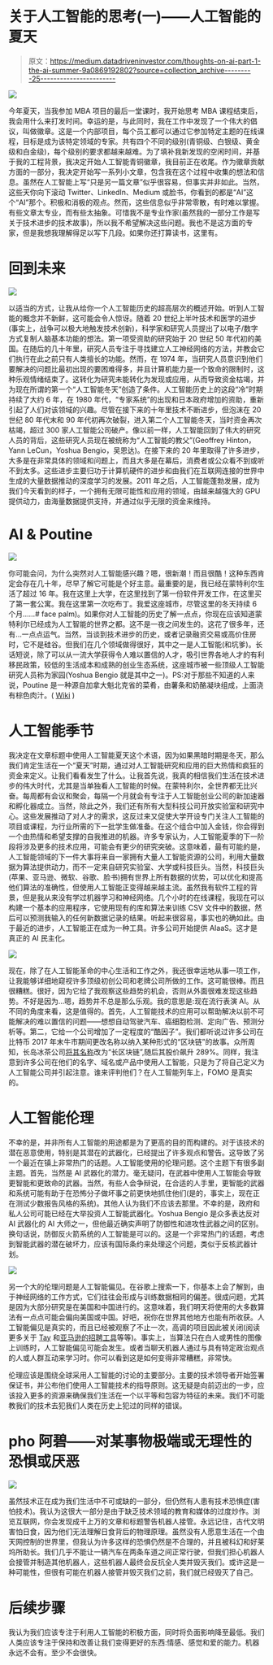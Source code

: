 # 关于人工智能的思考(一)——人工智能的夏天

> 原文：<https://medium.datadriveninvestor.com/thoughts-on-ai-part-1-the-ai-summer-9a0869192802?source=collection_archive---------25----------------------->

![](img/81f9308532115887ca1f324e6520fee4.png)

今年夏天，当我参加 MBA 项目的最后一堂课时，我开始思考 MBA 课程结束后，我会用什么来打发时间。幸运的是，与此同时，我在工作中发现了一个伟大的倡议，叫做徽章。这是一个内部项目，每个员工都可以通过它参加特定主题的在线课程，目标是成为该特定领域的专家。共有四个不同的级别(青铜级、白银级、黄金级和白金级)，每个级别的要求都越来越难。为了填补我新发现的空闲时间，并基于我的工程背景，我决定开始人工智能青铜徽章，我目前正在收尾。作为徽章贡献方面的一部分，我决定开始写一系列小文章，包含我在这个过程中收集的想法和信息。虽然在人工智能上写“只是另一篇文章”似乎很容易，但事实并非如此。当然，这些天你向下滚动 Twitter、LinkedIn、Medium 或脸书，你看到的都是“AI”这个“AI”那个。积极和消极的观点。然而，这些信息似乎非常零散，有时难以掌握。有些文章太专业，而有些太抽象。可惜我不是专业作家(虽然我的一部分工作是写关于技术进步的技术故事)，所以我不希望解决这些问题。我也不是这方面的专家，但是我想我理解得足以写下几段。如果你还打算读书，这里有。

# 回到未来

![](img/b151dc3ec2b3a21e786c120be396c044.png)

以适当的方式，让我从给你一个人工智能历史的超高层次的概述开始。听到人工智能的概念并不新鲜，这可能会令人惊讶。随着 20 世纪上半叶技术和医学的进步(事实上，战争可以极大地触发技术创新)，科学家和研究人员提出了以电子/数字方式复制人脑基本功能的想法。第一项受资助的研究始于 20 世纪 50 年代初的美国。在随后的几十年里，研究人员专注于寻找建立人工神经网络的方法，并教会它们执行在此之前只有人类擅长的功能。然而，在 1974 年，当研究人员意识到他们要解决的问题比最初出现的要困难得多，并且计算机能力是一个致命的限制时，这种乐观情绪结束了。这转化为研究未能转化为发现或应用，从而导致资金枯竭，并为现在所谓的第一个“人工智能冬天”创造了条件。人工智能历史上的这段“冷”时期持续了大约 6 年，在 1980 年代，“专家系统”的出现和日本政府增加的资助，重新引起了人们对该领域的兴趣。尽管在接下来的十年里技术不断进步，但泡沫在 20 世纪 80 年代末和 90 年代初再次破裂，进入第二个人工智能冬天，当时资金再次枯竭，超过 300 家人工智能公司破产。像以前一样，人工智能回到了伟大的研究人员的背后，这些研究人员现在被统称为“人工智能的教父”(Geoffrey Hinton，Yann LeCun，Yoshua Bengio，吴恩达)。在接下来的 20 年里取得了许多进步，大多是在非常具体的领域和问题上，而且大多是在幕后，消费者或公众看不到或听不到太多。这些进步主要归功于计算机硬件的进步和由我们在互联网连接的世界中生成的大量数据推动的深度学习的发展。2011 年之后，人工智能蓬勃发展，成为我们今天看到的样子，一个拥有无限可能性和应用的领域，由越来越强大的 GPU 提供动力，由海量数据提供支持，并通过似乎无限的资金来维持。

# AI & Poutine

![](img/262ec7fe1218fb3ae9b94297c2b420a0.png)

你可能会问，为什么突然对人工智能感兴趣？嗯，很新潮！而且很酷！这种东西肯定会存在几十年，尽早了解它可能是个好主意。最重要的是，我已经在蒙特利尔生活了超过 16 年。我在这里上大学，在这里找到了第一份软件开发工作，在这里买了第一套公寓。我在这里第一次吃布丁。我爱这座城市，尽管这里的冬天持续 6 个月……# face palm)。如果你对人工智能的历史了解一点点，你现在应该知道蒙特利尔已经成为人工智能的世界之都。这不是一夜之间发生的。这花了很多年，还有…一点点运气。当然，当谈到技术进步的历史，或者记录融资交易或高价住房时，它不是硅谷。但我们在几个领域做得很好，其中之一是人工智能(和坑爹)。长话短说，除了可以从一流大学获得令人难以置信的人才，吸引世界各地人才的有利移民政策，较低的生活成本和成熟的创业生态系统，这座城市被一些顶级人工智能研究人员称为家园(Yoshua Bengio 就是其中之一)。PS:对于那些不知道的人来说，Poutine 是一种源自加拿大魁北克省的菜肴，由薯条和奶酪凝块组成，上面浇有棕色肉汁。( [Wiki](https://en.wikipedia.org/wiki/Poutine) )

# 人工智能季节

我决定在文章标题中使用人工智能夏天这个术语，因为如果黑暗时期是冬天，那么我们肯定生活在一个“夏天”时期，通过对人工智能研究和应用的巨大热情和疯狂的资金来定义。让我们看看发生了什么。让我首先说，我真的相信我们生活在技术进步的伟大时代，尤其是当单独看人工智能的时候。在蒙特利尔，全世界都无比兴奋。每周都有会议和聚会，每隔一个月就会有专注于人工智能创业公司的新加速器和孵化器成立。当然，除此之外，我们还有所有大型科技公司开放实验室和研究中心。这些发展推动了对人才的需求，这反过来又促使大学开设专门关注人工智能的项目或课程，为行业所需的下一批学生做准备。在这个组合中加入金钱，你会得到一个由热情和希望支撑的自我推进的机器。许多专家认为，人工智能夏季的下一阶段将涉及更多的技术应用，可能会有更少的研究突破。这意味着，最有可能的是，人工智能领域的下一件大事将来自一家拥有大量人工智能资源的公司，利用大量数据为算法提供动力，而不一定来自研究实验室、大学或科技巨头。当然，科技巨头(苹果、亚马逊、微软、谷歌、脸书)拥有世界上所有数据的优势，可以优化和提高他们算法的准确性，但使用人工智能正变得越来越主流。虽然我有软件工程的背景，但是我从来没有学过机器学习和神经网络。几个小时的在线课程，我现在可以构建一个基本的应用程序，它使用现有的库和算法来训练 CSV 文件中的数据，然后可以预测我输入的任何新数据记录的结果。听起来很容易，事实也的确如此。由于最近的进步，人工智能正在成为一种工具。许多公司开始提供 AIaaS。这才是真正的 AI 民主化。

![](img/234165cd5806bf36467d866727a1bc61.png)

现在，除了在人工智能革命的中心生活和工作之外，我还很幸运地从事一项工作，让我能够详细地窥视许多顶级初创公司和老牌公司所做的工作。这可能很棒。而且很糟糕。很好，因为它给了我观察这些趋势的机会，否则从外面很难发现这些趋势。不好是因为…嗯，趋势并不总是那么乐观。我的意思是:现在流行表演 AI。从不同的角度来看，这是值得的。首先，人工智能技术的应用可以帮助解决以前不可能解决的难以置信的问题——想想自动驾驶汽车、癌细胞检测、定向广告、预测分析等。第二，它给一个公司增加了一定程度的“酷因子”。我们都听说过许多公司在比特币 2017 年末牛市期间更改名称以纳入某种形式的“区块链”的故事。众所周知，长岛冰茶公司[将其名称](https://www.bloomberg.com/news/articles/2017-12-21/crypto-craze-sees-long-island-iced-tea-rename-as-long-blockchain)改为“长区块链”,随后其股价飙升 289%。同样，我注意到许多公司在他们的名字、域名或产品中使用人工智能，只是为了将自己定义为人工智能公司并引起注意。谁来评判他们？在人工智能列车上，FOMO 是真实的。

# 人工智能伦理

不幸的是，并非所有人工智能的用途都是为了更高的目的而构建的。对于该技术的潜在恶意使用，特别是其潜在的武器化，已经提出了许多观点和警告。这导致了另一个最近在镇上非常热门的话题。人工智能使用的伦理问题。这个主题下有很多副主题。首先，当然是 AI 武器化的潜力。毫无疑问，在武器中使用人工智能会导致更智能和更致命的武器。当然，有些人会争辩说，在合适的人手里，更智能的武器和系统可能有助于在恐怖分子做坏事之前更快地抓住他们(是的，事实上，现在正在测试少数报告风格的系统)。其他人认为我们不应该去那里。不幸的是，政府和私人公司可能已经在大举投资人工智能武器化。Yoshua Bengio 是众多表达反对 AI 武器化的 AI 大师之一，但他最近确实声明了防御性和进攻性武器之间的区别。换句话说，防御反火箭系统的人工智能是可以的。这是一个非常热门的话题，考虑到智能武器的潜在破坏力，应该有国际条约来处理这个问题，类似于反核武器计划。

![](img/bd582181e54bc2e788cc2c6969527045.png)

另一个大的伦理问题是人工智能偏见。在谷歌上搜索一下，你基本上会了解到，由于神经网络的工作方式，它们往往会形成与训练数据相同的偏差。很成问题，尤其是因为大部分研究是在美国和中国进行的。这意味着，我们明天将使用的大多数算法有一点点可能会偏向美国或中国。好吧，祝你在世界其他地方也能有所收获。人工智能偏见是真实的，而且已经被观察了不止一次，高调的项目因此被关闭(阅读更多关于 [Tay](https://en.wikipedia.org/wiki/Tay_(bot)) 和[亚马逊的招聘工具](https://www.independent.co.uk/life-style/gadgets-and-tech/amazon-ai-sexist-recruitment-tool-algorithm-a8579161.html)等等)。事实上，当算法只在白人或男性的图像上训练时，人工智能偏见可能会发生。或者当聊天机器人通过与具有特定政治观点的人或人群互动来学习时。你可以看到这是如何变得非常糟糕，非常快。

伦理应该是围绕全球采用人工智能的讨论的主要部分。主要的技术领导者开始签署保证书，并公布他们使用人工智能技术的指导原则。这无疑是向前迈出的一步，应该投入更多的资源来确保我们生活在一个以平等和包容为特征的未来。我们不可能教我们的技术去犯我们人类在历史上犯过的同样的错误。

# pho 阿碧——对某事物极端或无理性的恐惧或厌恶

![](img/7c24053bf22cc0cb83f23c1294a41688.png)

虽然技术正在成为我们生活中不可或缺的一部分，但仍然有人患有技术恐惧症(害怕技术)。我认为这很大一部分是由于缺乏技术领域的教育和媒体的过度炒作。浏览互联网，你会发现成千上万的文章和标题警告机器人接管。永远记住，古代文明害怕日食，因为他们无法理解日食背后的物理原理。虽然没有人愿意生活在一个由天网控制的世界里，但我认为许多这样的恐惧仍然是不合理的，并且被科幻和好莱坞所助长。我们几乎不能让一辆汽车在两条车道之间正常行驶，但我们担心机器人会接管并制造其他机器人，这些机器人最终会反抗全人类并毁灭我们。或许这是一种可能性，但很有可能在机器人接管并毁灭我们之前，我们就已经毁灭了自己。

# 后续步骤

我认为我们应该专注于利用人工智能的积极方面，同时将负面影响降至最低。我们人类应该专注于保持和改善让我们变得更好的东西:情感、感觉和爱的能力。机器永远不会有。至少不会很快。